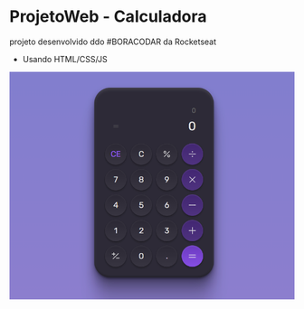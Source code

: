 
# ProjetoWeb - Calculadora

projeto desenvolvido ddo #BORACODAR da Rocketseat




- Usando HTML/CSS/JS

![](assests/screenshot.png)